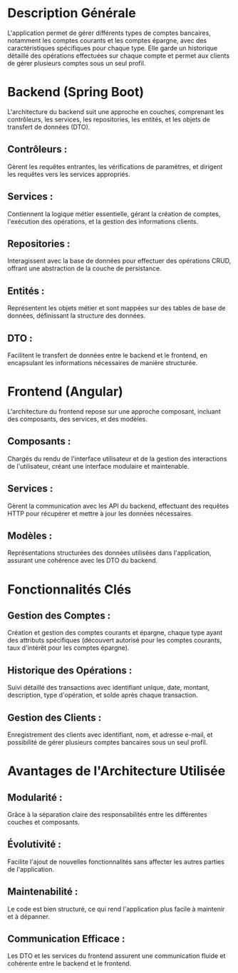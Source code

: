 # Description Générale

L'application permet de gérer différents types de comptes bancaires, notamment les comptes courants et les comptes épargne, avec des caractéristiques spécifiques pour chaque type. 
Elle garde un historique détaillé des opérations effectuées sur chaque compte et permet aux clients de gérer plusieurs comptes sous un seul profil.

# Backend (Spring Boot)

L'architecture du backend suit une approche en couches, comprenant les contrôleurs, les services, les repositories, les entités, et les objets de transfert de données (DTO).

## Contrôleurs :
Gèrent les requêtes entrantes, les vérifications de paramètres, et dirigent les requêtes vers les services appropriés.

## Services :
Contiennent la logique métier essentielle, gérant la création de comptes, l'exécution des opérations, et la gestion des informations clients.

## Repositories :

Interagissent avec la base de données pour effectuer des opérations CRUD, offrant une abstraction de la couche de persistance.

## Entités :
Représentent les objets métier et sont mappées sur des tables de base de données, définissant la structure des données.

## DTO :
Facilitent le transfert de données entre le backend et le frontend, en encapsulant les informations nécessaires de manière structurée.

# Frontend (Angular)

L'architecture du frontend repose sur une approche composant, incluant des composants, des services, et des modèles.

## Composants :
Chargés du rendu de l'interface utilisateur et de la gestion des interactions de l'utilisateur, créant une interface modulaire et maintenable.

## Services :
Gèrent la communication avec les API du backend, effectuant des requêtes HTTP pour récupérer et mettre à jour les données nécessaires.

## Modèles :
Représentations structurées des données utilisées dans l'application, assurant une cohérence avec les DTO du backend.

# Fonctionnalités Clés

## Gestion des Comptes :
Création et gestion des comptes courants et épargne, chaque type ayant des attributs spécifiques (découvert autorisé pour les comptes courants, taux d'intérêt pour les comptes épargne).

## Historique des Opérations :
Suivi détaillé des transactions avec identifiant unique, date, montant, description, type d'opération, et solde après chaque transaction.

## Gestion des Clients :
Enregistrement des clients avec identifiant, nom, et adresse e-mail, et possibilité de gérer plusieurs comptes bancaires sous un seul profil.

# Avantages de l'Architecture Utilisée

## Modularité :
Grâce à la séparation claire des responsabilités entre les différentes couches et composants.

## Évolutivité :
Facilite l'ajout de nouvelles fonctionnalités sans affecter les autres parties de l'application.

## Maintenabilité : 
Le code est bien structuré, ce qui rend l'application plus facile à maintenir et à dépanner.

## Communication Efficace :
Les DTO et les services du frontend assurent une communication fluide et cohérente entre le backend et le frontend.

